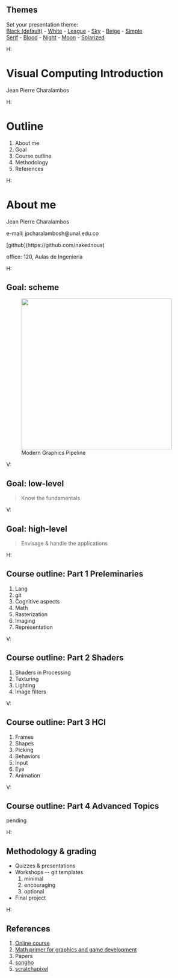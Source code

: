 <section id="themes">
	<h2>Themes</h2>
		<p>
			Set your presentation theme: <br>
			<!-- Hacks to swap themes after the page has loaded. Not flexible and only intended for the reveal.js demo deck. -->
                        <a href="#" onclick="document.getElementById('theme').setAttribute('href','css/theme/black.css'); return false;">Black (default)</a> -
			<a href="#" onclick="document.getElementById('theme').setAttribute('href','css/theme/white.css'); return false;">White</a> -
			<a href="#" onclick="document.getElementById('theme').setAttribute('href','css/theme/league.css'); return false;">League</a> -
			<a href="#" onclick="document.getElementById('theme').setAttribute('href','css/theme/sky.css'); return false;">Sky</a> -
			<a href="#" onclick="document.getElementById('theme').setAttribute('href','css/theme/beige.css'); return false;">Beige</a> -
			<a href="#" onclick="document.getElementById('theme').setAttribute('href','css/theme/simple.css'); return false;">Simple</a> <br>
			<a href="#" onclick="document.getElementById('theme').setAttribute('href','css/theme/serif.css'); return false;">Serif</a> -
			<a href="#" onclick="document.getElementById('theme').setAttribute('href','css/theme/blood.css'); return false;">Blood</a> -
			<a href="#" onclick="document.getElementById('theme').setAttribute('href','css/theme/night.css'); return false;">Night</a> -
			<a href="#" onclick="document.getElementById('theme').setAttribute('href','css/theme/moon.css'); return false;">Moon</a> -
			<a href="#" onclick="document.getElementById('theme').setAttribute('href','css/theme/solarized.css'); return false;">Solarized</a>
		</p>
</section>

H:

# Visual Computing Introduction

Jean Pierre Charalambos

H:

# Outline

1. About me <!-- .element: class="fragment" data-fragment-index="1"-->
2. Goal <!-- .element: class="fragment" data-fragment-index="2"-->
3. Course outline <!-- .element: class="fragment" data-fragment-index="3"-->
4. Methodology <!-- .element: class="fragment" data-fragment-index="4"-->
5. References <!-- .element: class="fragment" data-fragment-index="5"-->

H:

# About me

Jean Pierre Charalambos
<p>
e-mail: jpcharalambosh@unal.edu.co
<p>
[github](https://github.com/nakednous)
<p>
office: 120, Aulas de Ingeniería

H:

## Goal: scheme

<figure>
    <img height='400' src='fig/pipeline.png' />
    <figcaption>Modern Graphics Pipeline</figcaption>
</figure>

V:

## Goal: low-level

> Know the fundamentals

V:

## Goal: high-level

> Envisage & handle the applications

H:

## Course outline: Part 1 Preleminaries

1. Lang
2. git
3. Cognitive aspects
4. Math
5. Rasterization
6. Imaging
7. Representation

V:

## Course outline: Part 2 Shaders

1. Shaders in Processing
2. Texturing
3. Lighting
4. Image filters

V:

## Course outline: Part 3 HCI

1. Frames
2. Shapes
3. Picking
4. Behaviors
5. Input
6. Eye
7. Animation

V:

## Course outline: Part 4 Advanced Topics

pending

H:

## Methodology & grading

* Quizzes & presentations
* Workshops -- git templates
    1. minimal
    2. encouraging
    3. optional
* Final project

H:

## References

1. [Online course](https://github.com/VisualComputing)
2. [Math primer for graphics and game development](https://tfetimes.com/wp-content/uploads/2015/04/F.Dunn-I.Parberry-3D-Math-Primer-for-Graphics-and-Game-Development.pdf)
3. Papers
4. [songho](http://www.songho.ca/opengl/)
5. [scratchapixel](https://www.scratchapixel.com/)
